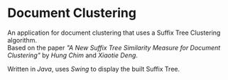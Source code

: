 Document Clustering
===================

An application for document clustering that uses a Suffix Tree Clustering algorithm.  
Based on the paper *"A New Suffix Tree Similarity Measure for Document Clustering"* by *Hung Chim* and *Xiaotie Deng*.  

Written in *Java*, uses *Swing* to display the built Suffix Tree.
